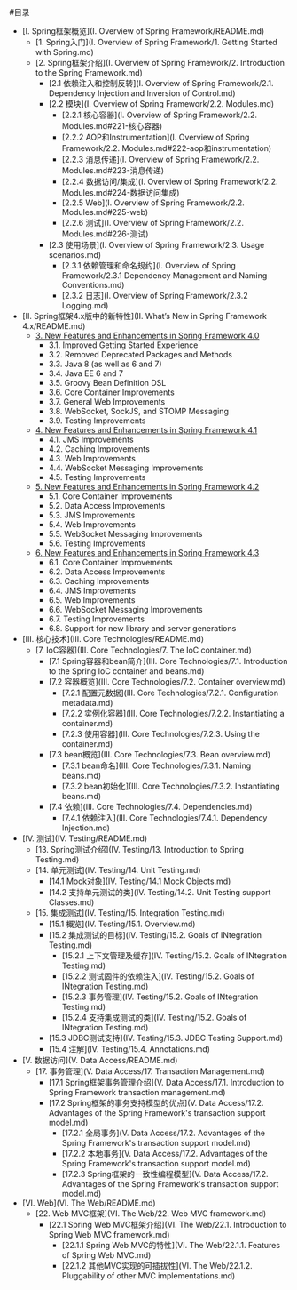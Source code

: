 #目录

* [I. Spring框架概览](I. Overview of Spring Framework/README.md)
    * [1. Spring入门](I. Overview of Spring Framework/1. Getting Started with Spring.md)
    * [2. Spring框架介绍](I. Overview of Spring Framework/2. Introduction to the Spring Framework.md)
        * [2.1 依赖注入和控制反转](I. Overview of Spring Framework/2.1. Dependency Injection and Inversion of Control.md)
        * [2.2 模块](I. Overview of Spring Framework/2.2. Modules.md)
            * [2.2.1 核心容器](I. Overview of Spring Framework/2.2. Modules.md#221-核心容器)
            * [2.2.2 AOP和Instrumentation](I. Overview of Spring Framework/2.2. Modules.md#222-aop和instrumentation)
            * [2.2.3 消息传递](I. Overview of Spring Framework/2.2. Modules.md#223-消息传递)
            * [2.2.4 数据访问/集成](I. Overview of Spring Framework/2.2. Modules.md#224-数据访问集成)
            * [2.2.5 Web](I. Overview of Spring Framework/2.2. Modules.md#225-web)
            * [2.2.6 测试](I. Overview of Spring Framework/2.2. Modules.md#226-测试)
        * [2.3 使用场景](I. Overview of Spring Framework/2.3. Usage scenarios.md)
            * [2.3.1 依赖管理和命名规约](I. Overview of Spring Framework/2.3.1 Dependency Management and Naming Conventions.md)
            * [2.3.2 日志](I. Overview of Spring Framework/2.3.2 Logging.md)
* [II. Spring框架4.x版中的新特性](II. What’s New in Spring Framework 4.x/README.md)
    * [3. New Features and Enhancements in Spring Framework 4.0]()
        * 3.1. Improved Getting Started Experience
        * 3.2. Removed Deprecated Packages and Methods
        * 3.3. Java 8 (as well as 6 and 7)
        * 3.4. Java EE 6 and 7
        * 3.5. Groovy Bean Definition DSL
        * 3.6. Core Container Improvements
        * 3.7. General Web Improvements
        * 3.8. WebSocket, SockJS, and STOMP Messaging
        * 3.9. Testing Improvements
    * [4. New Features and Enhancements in Spring Framework 4.1]()
        * 4.1. JMS Improvements
        * 4.2. Caching Improvements
        * 4.3. Web Improvements
        * 4.4. WebSocket Messaging Improvements
        * 4.5. Testing Improvements
    * [5. New Features and Enhancements in Spring Framework 4.2]()
        * 5.1. Core Container Improvements
        * 5.2. Data Access Improvements
        * 5.3. JMS Improvements
        * 5.4. Web Improvements
        * 5.5. WebSocket Messaging Improvements
        * 5.6. Testing Improvements
    * [6. New Features and Enhancements in Spring Framework 4.3]()
        * 6.1. Core Container Improvements
        * 6.2. Data Access Improvements
        * 6.3. Caching Improvements
        * 6.4. JMS Improvements
        * 6.5. Web Improvements
        * 6.6. WebSocket Messaging Improvements
        * 6.7. Testing Improvements
        * 6.8. Support for new library and server generations
* [III. 核心技术](III. Core Technologies/README.md)
    * [7. IoC容器](III. Core Technologies/7. The IoC container.md)
        * [7.1 Spring容器和bean简介](III. Core Technologies/7.1. Introduction to the Spring IoC container and beans.md)
        * [7.2 容器概览](III. Core Technologies/7.2. Container overview.md)
            * [7.2.1 配置元数据](III. Core Technologies/7.2.1. Configuration metadata.md)
            * [7.2.2 实例化容器](III. Core Technologies/7.2.2. Instantiating a container.md)
            * [7.2.3 使用容器](III. Core Technologies/7.2.3. Using the container.md)
        * [7.3 bean概览](III. Core Technologies/7.3. Bean overview.md)
            * [7.3.1 bean命名](III. Core Technologies/7.3.1. Naming beans.md)
            * [7.3.2 bean初始化](III. Core Technologies/7.3.2. Instantiating beans.md)
        * [7.4 依赖](III. Core Technologies/7.4. Dependencies.md)
            * [7.4.1 依赖注入](III. Core Technologies/7.4.1. Dependency Injection.md)
* [IV. 测试](IV. Testing/README.md)
    * [13. Spring测试介绍](IV. Testing/13. Introduction to Spring Testing.md)
    * [14. 单元测试](IV. Testing/14. Unit Testing.md)
        * [14.1 Mock对象](IV. Testing/14.1 Mock Objects.md)
        * [14.2 支持单元测试的类](IV. Testing/14.2. Unit Testing support Classes.md)
    * [15. 集成测试](IV. Testing/15. Integration Testing.md)
        * [15.1 概览](IV. Testing/15.1. Overview.md)
        * [15.2 集成测试的目标](IV. Testing/15.2. Goals of INtegration Testing.md)
            * [15.2.1 上下文管理及缓存](IV. Testing/15.2. Goals of INtegration Testing.md)
            * [15.2.2 测试固件的依赖注入](IV. Testing/15.2. Goals of INtegration Testing.md)
            * [15.2.3 事务管理](IV. Testing/15.2. Goals of INtegration Testing.md)
            * [15.2.4 支持集成测试的类](IV. Testing/15.2. Goals of INtegration Testing.md)
        * [15.3 JDBC测试支持](IV. Testing/15.3. JDBC Testing Support.md)
        * [15.4 注解](IV. Testing/15.4. Annotations.md)
* [V. 数据访问](V. Data Access/README.md)
    * [17. 事务管理](V. Data Access/17. Transaction Management.md)
        * [17.1 Spring框架事务管理介绍](V. Data Access/17.1. Introduction to Spring Framework transaction management.md)
        * [17.2 Spring框架的事务支持模型的优点](V. Data Access/17.2. Advantages of the Spring Framework's transaction support model.md)
            * [17.2.1 全局事务](V. Data Access/17.2. Advantages of the Spring Framework's transaction support model.md)
            * [17.2.2 本地事务](V. Data Access/17.2. Advantages of the Spring Framework's transaction support model.md)
            * [17.2.3 Spring框架的一致性编程模型](V. Data Access/17.2. Advantages of the Spring Framework's transaction support model.md)
* [VI. Web](VI. The Web/README.md)
    * [22. Web MVC框架](VI. The Web/22. Web MVC framework.md)
        * [22.1 Spring Web MVC框架介绍](VI. The Web/22.1. Introduction to Spring Web MVC framework.md)
            * [22.1.1 Spring Web MVC的特性](VI. The Web/22.1.1. Features of Spring Web MVC.md)
            * [22.1.2 其他MVC实现的可插拔性](VI. The Web/22.1.2. Pluggability of other MVC implementations.md)
